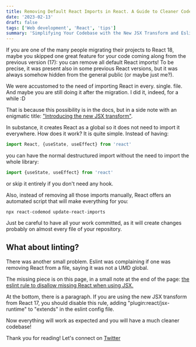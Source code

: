 ```yaml
---
title: Removing Default React Imports in React. A Guide to Cleaner Code
date: '2023-02-13'
draft: false
tags: ['Web development', 'React', 'tips']
summary: 'Simplifying Your Codebase with the New JSX Transform and Eslint Configuration'
---
```


If you are one of the many people migrating their projects to React 18, maybe you skipped one great feature for your code coming along from the previous version (17): you can remove all default React imports! 
To be precise, it was present also in some previous React versions, but it was always somehow hidden from the general public (or maybe just me?). 

We were accustomed to the need of importing React in every. single. file.
And maybe you are still doing it after the migration. I did it, indeed, for a while :D

That is because this possibility is in the docs, but in a side note with an enigmatic title: ["Introducing the new JSX transform"](https://reactjs.org/blog/2020/09/22/introducing-the-new-jsx-transform.html#removing-unused-react-imports).

In substance, it creates React as a global so it does not need to import it everywhere. How does it work? 
It is quite simple. Instead of having:
```js
import React, {useState, useEffect} from 'react'
```

you can have the normal destructured import without the need to import the whole library:
```js
import {useState, useEffect} from 'react'
```

or skip it entirely if you don't need any hook.

Also, instead of removing all those imports manually, React offers an automated script that will make everything for you: 
```
npx react-codemod update-react-imports
```

Just be careful to have all your work committed, as it will create changes probably on almost every file of your repository.


## What about linting?

There was another small problem. Eslint was complaining if one was removing React from a file, saying it was not a UMD global. 

The missing piece is on this page, in a small note at the end of the page: [the eslint rule to disallow missing React when using JSX.](https://github.com/jsx-eslint/eslint-plugin-react/blob/master/docs/rules/react-in-jsx-scope.md)

At the bottom, there is a paragraph. If you are using the new JSX transform from React 17, you should disable this rule, adding "plugin:react/jsx-runtime" to "extends" in the eslint config file.

Now everything will work as expected and you will have a much cleaner codebase!


Thank you for reading! Let's connect on [Twitter](https://twitter.com/AlexBuaiscia)
